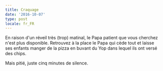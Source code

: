 ```yaml
---
title: Craquage
date: '2016-10-07'
type: post
locale: fr_FR
---
```


En raison d'un réveil très (trop) matinal, le Papa patient que vous cherchez n'est plus disponible. Retrouvez à la place le Papa qui cède tout et laisse ses enfants manger de la pizza en buvant du Yop dans lequel ils ont versé des chips.

Mais pitié, juste cinq minutes de silence. 